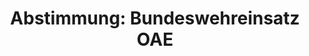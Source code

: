 ---
abstimmung:
  abstimmung: 2
  bundestagssitzung: 10
  datum: 29. Januar 2014
  legislaturperiode: 18
categories:
- Bundeswehr
- Ausland
data:
- title: Abstimmungsergebnis 20140129_2-data.pdf
  url: /res/abstimmungsliste/20140129_2-data.pdf
- title: Abstimmungsergebnis 20140129_2_xls-data.csv
  url: /res/abstimmungsliste/csv/20140129_2_xls-data.csv
documents:
- local: /res/abstimmungsdaten/018-010-02/1800263.pdf
  title: Drucksache 18/00263.pdf
  url: http://dip21.bundestag.de/dip21/btd/18/002/1800263.pdf
- local: /res/abstimmungsdaten/018-010-02/1800348.pdf
  title: Drucksache 18/00348.pdf
  url: http://dip21.bundestag.de/dip21/btd/18/003/1800348.pdf
ergebnis:
  cdu/csu:
    enthaltung: 0
    gesamt: 311
    ja: 301
    nein: 0
    nichtabgegeben: 10
    ungueltig: 0
  die.linke:
    enthaltung: 0
    gesamt: 64
    ja: 0
    nein: 61
    nichtabgegeben: 3
    ungueltig: 0
  file: 20140129_2_xls-data.csv
  gruenen:
    enthaltung: 0
    gesamt: 63
    ja: 0
    nein: 59
    nichtabgegeben: 4
    ungueltig: 0
  spd:
    enthaltung: 6
    gesamt: 193
    ja: 166
    nein: 9
    nichtabgegeben: 12
    ungueltig: 0
layout: abstimmung
links:
- title: https://www.bundestag.de/parlament/plenum/abstimmung/abstimmung?id=249
  url: https://www.bundestag.de/parlament/plenum/abstimmung/abstimmung?id=249
- title: http://www.abgeordnetenwatch.de/verlaengerung_des_anti_terror_einsatzes_im_mittelmeer_oae-1105-547.html
  url: http://www.abgeordnetenwatch.de/verlaengerung_des_anti_terror_einsatzes_im_mittelmeer_oae-1105-547.html
preview: 'Deutscher Bundestag


  10. Sitzung des Deutschen Bundestages

  am Mittwoch, 29.Januar 2014

  Endgültiges Ergebnis der Namentlichen Abstimmung Nr. 2


  Beschlussempfehlung des Auswärtigen Ausschusses (3. Ausschuss) zu dem Antrag

  der Bundesregierung

  Fortsetzung der Beteiligung bewaffneter deutscher Streitkräfte an der NATOgeführten
  Operation Active Endeavour im gesamten Mittelmeer

  - Drucksachen 18/263 und 18/348 -


  Abgegebene Stimmen insgesamt:


  602


  Nicht abgegebene Stimmen:

  Ja-Stimmen:


  29

  467


  Nein-Stimmen:


  129


  Enthaltungen:


  6


  Ungültige:


  0


  Berlin, den 29. Jan. 14


  Beginn: 17:26

  Ende: 17:29

  '
tags:
- Bundeswehr
- Mittelmeer
- OAE
- NATO
title: 'Abstimmung: Bundeswehreinsatz OAE'
---